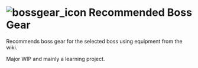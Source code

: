 # ![bossgear_icon](https://github.com/Jets7/Recommended-Boss-Gear/assets/69990244/e4cc421a-5a61-4983-ada3-30379509c6fe) Recommended Boss Gear
Recommends boss gear for the selected boss using equipment from the wiki.

Major WIP and mainly a learning project.
